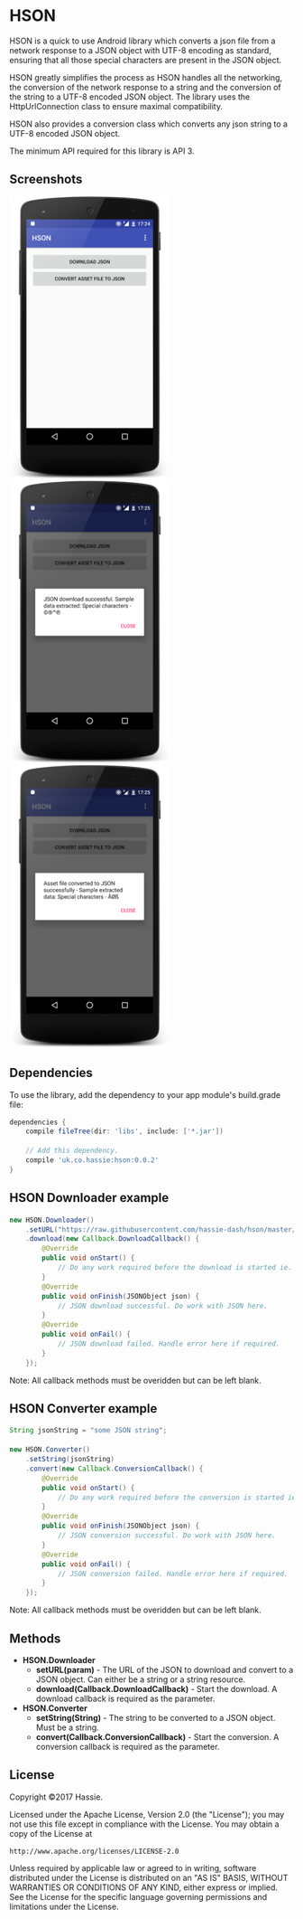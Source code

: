 HSON
====

HSON is a quick to use Android library which converts a json file from a network response to a JSON object with UTF-8 encoding as standard, ensuring that all those special characters are present in the JSON object.

HSON greatly simplifies the process as HSON handles all the networking, the conversion of the network response to a string and the conversion of the string to a UTF-8 encoded JSON object. The library uses the HttpUrlConnection class to ensure maximal compatibility.

HSON also provides a conversion class which converts any json string to a UTF-8 encoded JSON object.

The minimum API required for this library is API 3.

Screenshots
-----------
<img src="/screenshots/screenshot-01.png" height="500"> <img src="/screenshots/screenshot-02.png" height="500"> <img src="/screenshots/screenshot-03.png" height="500">

Dependencies
------------
To use the library, add the dependency to your app module's build.grade file:
```gradle
dependencies {
    compile fileTree(dir: 'libs', include: ['*.jar'])
    
    // Add this dependency.
    compile 'uk.co.hassie:hson:0.0.2'
}
```

HSON Downloader example
-----------------------
```java
new HSON.Downloader()
    .setURL("https://raw.githubusercontent.com/hassie-dash/hson/master/sample_json.json")
    .download(new Callback.DownloadCallback() {
        @Override
        public void onStart() {
            // Do any work required before the download is started ie. showing a progress dialog.
        }
        @Override
        public void onFinish(JSONObject json) {
            // JSON download successful. Do work with JSON here.
        }
        @Override
        public void onFail() {
            // JSON download failed. Handle error here if required.
        }
    });
```

Note: All callback methods must be overidden but can be left blank.

HSON Converter example
----------------------
```java
String jsonString = "some JSON string";

new HSON.Converter()
    .setString(jsonString)
    .convert(new Callback.ConversionCallback() {
        @Override
        public void onStart() {
            // Do any work required before the conversion is started ie. showing a progress dialog.
        }
        @Override
        public void onFinish(JSONObject json) {
            // JSON conversion successful. Do work with JSON here.
        }
        @Override
        public void onFail() {
            // JSON conversion failed. Handle error here if required.
        }
    });
```

Note: All callback methods must be overidden but can be left blank.

Methods
-------
* <b>HSON.Downloader</b>
  * <b>setURL(param)</b> - The URL of the JSON to download and convert to a JSON object. Can either be a string or a string resource.
  * <b>download(Callback.DownloadCallback)</b> - Start the download. A download callback is required as the parameter.
* <b>HSON.Converter</b>
  * <b>setString(String)</b> - The string to be converted to a JSON object. Must be a string.
  * <b>convert(Callback.ConversionCallback)</b> - Start the conversion. A conversion callback is required as the parameter.

License
-------
Copyright ©2017 Hassie.

Licensed under the Apache License, Version 2.0 (the "License");
you may not use this file except in compliance with the License.
You may obtain a copy of the License at

    http://www.apache.org/licenses/LICENSE-2.0

Unless required by applicable law or agreed to in writing, software
distributed under the License is distributed on an "AS IS" BASIS,
WITHOUT WARRANTIES OR CONDITIONS OF ANY KIND, either express or implied.
See the License for the specific language governing permissions and
limitations under the License.
